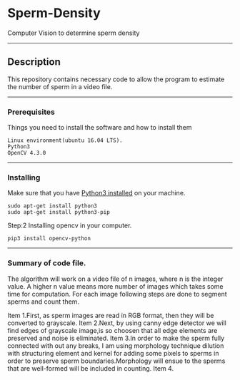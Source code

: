 # Sperm-Density
Computer Vision to determine sperm density
___
## Description
This repository contains necessary code to allow the program to estimate the number of sperm in a video file.
___
### Prerequisites

Things you need to install the software and how to install them


```
Linux environment(ubuntu 16.04 LTS).
Python3
OpenCV 4.3.0 

```
___
### Installing

Make sure that you have [Python3 installed](https://realpython.com/installing-python/) on your machine.

```
sudo apt-get install python3
sudo apt-get install python3-pip
```
Step:2 Installing opencv in your computer.

```
pip3 install opencv-python
```
___
### Summary of code file.

The algorithm will work on a video file of n images, where n is the integer value. A higher n value means more number of images which takes some time for computation. For each image following steps are done to segment sperms and count them.

Item 1.First, as sperm images are read in RGB format, then they will be converted to grayscale.
Item 2.Next, by using canny edge detector we will find edges of grayscale image,is so choosen that all edge elements are preserved and noise is eliminated.
Item 3.In order to make the sperm fully connected with out any breaks, I am using morphology technique dilution with structuring element and kernel for adding some pixels to sperms in order to preserve sperm boundaries.Morphology will ensue to the sperms that are  well-formed will be included in counting.
Item 4.



